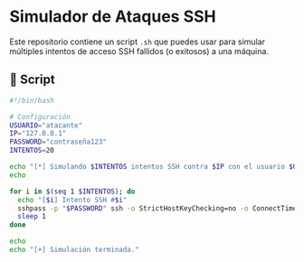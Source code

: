 
# Simulador de Ataques SSH

Este repositorio contiene un script `.sh` que puedes usar para simular múltiples intentos de acceso SSH fallidos (o exitosos) a una máquina.

## 📜 Script

```bash
#!/bin/bash

# Configuración
USUARIO="atacante"
IP="127.0.0.1"
PASSWORD="contraseña123"
INTENTOS=20

echo "[*] Simulando $INTENTOS intentos SSH contra $IP con el usuario $USUARIO..."
echo

for i in $(seq 1 $INTENTOS); do
  echo "[$i] Intento SSH #$i"
  sshpass -p "$PASSWORD" ssh -o StrictHostKeyChecking=no -o ConnectTimeout=2 $USUARIO@$IP "echo 'Acceso SSH simulado: $i'"
  sleep 1
done

echo
echo "[+] Simulación terminada."
